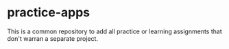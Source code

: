 # practice-apps
This is a common repository to add all practice or learning assignments that don't warran a separate project.
